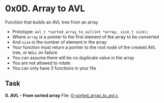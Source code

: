 # 0x0D. Array to AVL

Function that builds an AVL tree from an array

* Prototype: `avl_t *sorted_array_to_avl(int *array, size_t size);`
* Where `array` is a pointer to the first element of the array to be converted
* And `size` is the number of element in the array
* Your function must return a pointer to the root node of the created AVL tree, or `NULL` on failure
* You can assume there will be no duplicate value in the array
* You are not allowed to rotate
* You can only have 3 functions in your file

## Task

**0. AVL - From sorted array**
File: [0-sorted_array_to_avl.c](0-sorted_array_to_avl.c/)